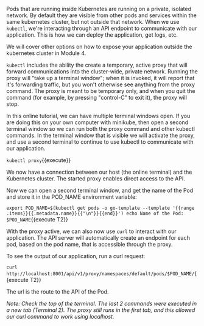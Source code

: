 Pods that are running inside Kubernetes are running on a private, isolated network. 
By default they are visible from other pods and services within the same kubernetes cluster, but not outside that network.
When we use `kubectl`, we're interacting through an API endpoint to communicate with our application. 
This is how we can deploy the application, get logs, etc.

We will cover other options on how to expose your application outside the kubernetes cluster in Module 4.

`kubectl` includes the ability the create a temporary, active proxy that will forward communications into the cluster-wide, private network. 
Running the proxy will "take up a terminal window"; when it is invoked, it will report that it's forwarding traffic, but you won't otherwise see anything from the proxy command.
The proxy is meant to be temporary only, and when you quit the command (for example, by pressing "control-C" to exit it), the proxy will stop.

In this online tutorial, we can have multiple terminal windows open. 
If you are doing this on your own computer with minikube, then open a second terminal window so we can run both the proxy command and other kubectl commands.
In the terminal window that is visible we will activate the proxy, and use a second terminal to continue to use kubectl to communicate with our application. 

`kubectl proxy`{{execute}}

We now have a connection between our host (the online terminal) and the Kubernetes cluster. The started proxy enables direct access to the API. 

Now we can open a second terminal window, and get the name of the Pod and store it in the POD_NAME environment variable:

`export POD_NAME=$(kubectl get pods -o go-template --template '{{range .items}}{{.metadata.name}}{{"\n"}}{{end}}')
echo Name of the Pod: $POD_NAME`{{execute T2}}

With the proxy active, we can also now use `curl` to interact with our application. 
The API server will automatically create an endpoint for each pod, based on the pod name, that is accessible through the proxy.

To see the output of our application, run a curl request:

`curl http://localhost:8001/api/v1/proxy/namespaces/default/pods/$POD_NAME/`{{execute T2}}

The url is the route to the API of the Pod.

*Note: Check the top of the terminal. The last 2 commands were executed in a new tab (Terminal 2). The proxy still runs in the first tab, and this allowed our curl command to work using localhost.*
